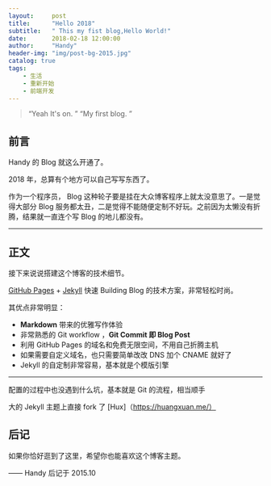 ```yaml
---
layout:     post
title:      "Hello 2018"
subtitle:   " This my fist blog,Hello World!"
date:       2018-02-18 12:00:00
author:     "Handy"
header-img: "img/post-bg-2015.jpg"
catalog: true
tags:
    - 生活
    - 重新开始
    - 前端开发
---
```


> “Yeah It's on. ”
> “My first blog. ”

## 前言

Handy 的 Blog 就这么开通了。

2018 年，总算有个地方可以自己写写东西了。

作为一个程序员， Blog 这种轮子要是挂在大众博客程序上就太没意思了。一是觉得大部分 Blog 服务都太丑，二是觉得不能随便定制不好玩。之前因为太懒没有折腾，结果就一直连个写 Blog 的地儿都没有。

---

## 正文

接下来说说搭建这个博客的技术细节。  

 [GitHub Pages](https://pages.github.com/) + [Jekyll](http://jekyllrb.com/) 快速 Building Blog 的技术方案，非常轻松时尚。

其优点非常明显：

* **Markdown** 带来的优雅写作体验
* 非常熟悉的 Git workflow ，**Git Commit 即 Blog Post**
* 利用 GitHub Pages 的域名和免费无限空间，不用自己折腾主机
* 如果需要自定义域名，也只需要简单改改 DNS 加个 CNAME 就好了
* Jekyll 的自定制非常容易，基本就是个模版引擎

---

配置的过程中也没遇到什么坑，基本就是 Git 的流程，相当顺手

大的 Jekyll 主题上直接 fork 了 [Hux]（https://huangxuan.me/）

## 后记

如果你恰好逛到了这里，希望你也能喜欢这个博客主题。

—— Handy 后记于 2015.10


